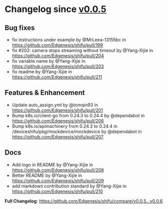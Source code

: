 # Changelog since [v0.0.5](https://github.com/Edgenesis/shifu/releases/tag/v0.0.5)

## Bug fixes
* fix instructions under example by @MrLeea-13155bc in https://github.com/Edgenesis/shifu/pull/199
* fix #202: camera stops streaming without timeout by @Yang-Xijie in https://github.com/Edgenesis/shifu/pull/204
* fix variable name by @Yang-Xijie in https://github.com/Edgenesis/shifu/pull/203
* fix readme by @Yang-Xijie in https://github.com/Edgenesis/shifu/pull/211

## Features & Enhancement
* Update auto_assign.yml by @tomqin93 in https://github.com/Edgenesis/shifu/pull/201
* Bump k8s.io/client-go from 0.24.3 to 0.24.4 by @dependabot in https://github.com/Edgenesis/shifu/pull/206
* Bump k8s.io/apimachinery from 0.24.3 to 0.24.4 in /deviceshifu/pkg/mockdevice/mockdevice by @dependabot in https://github.com/Edgenesis/shifu/pull/207

## Docs

* Add logo in README by @Yang-Xijie in https://github.com/Edgenesis/shifu/pull/208
* Better README by @Yang-Xijie in https://github.com/Edgenesis/shifu/pull/209
* add markdown contribution standard by @Yang-Xijie in https://github.com/Edgenesis/shifu/pull/210

**Full Changelog**: https://github.com/Edgenesis/shifu/compare/v0.0.5...v0.0.6
